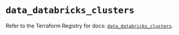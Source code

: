 # `data_databricks_clusters`

Refer to the Terraform Registry for docs: [`data_databricks_clusters`](https://registry.terraform.io/providers/databricks/databricks/1.64.0/docs/data-sources/clusters).
